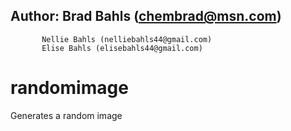 ## Author: Brad Bahls (chembrad@msn.com)
           Nellie Bahls (nelliebahls44@gmail.com)
           Elise Bahls (elisebahls44@gmail.com)

# randomimage
Generates a random image
